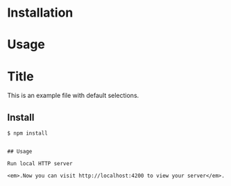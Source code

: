 

#  Installation



# Usage

# Title

This is an example file with default selections.

## Install

```$ npm install```
```

## Usage

Run local HTTP server

<em>.Now you can visit http://localhost:4200 to view your server</em>.
```
```
